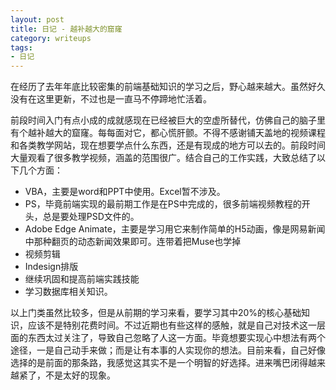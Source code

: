 ```yaml
---
layout: post
title: 日记 - 越补越大的窟窿
category: writeups
tags:
- 日记
---
```


在经历了去年年底比较密集的前端基础知识的学习之后，野心越来越大。虽然好久没有在这里更新，不过也是一直马不停蹄地忙活着。

前段时间入门有点小成的成就感现在已经被巨大的空虚所替代，仿佛自己的脑子里有个越补越大的窟窿。每每面对它，都心慌肝颤。不得不感谢铺天盖地的视频课程和各类教学网站，现在想要学点什么东西，还是有现成的地方可以去的。前段时间大量观看了很多教学视频，涵盖的范围很广。结合自己的工作实践，大致总结了以下几个方面：

- VBA，主要是word和PPT中使用。Excel暂不涉及。
- PS，毕竟前端实现的最前期工作是在PS中完成的，很多前端视频教程的开头，总是要处理PSD文件的。
- Adobe Edge Animate，主要是学习用它来制作简单的H5动画，像是网易新闻中那种翻页的动态新闻效果即可。连带着把Muse也学掉
- 视频剪辑
- Indesign排版
- 继续巩固和提高前端实践技能
- 学习数据库相关知识。

以上门类虽然比较多，但是从前期的学习来看，要学习其中20%的核心基础知识，应该不是特别花费时间。不过近期也有些这样的感触，就是自己对技术这一层面的东西太过关注了，导致自己忽略了人这一方面。毕竟想要实现心中想法有两个途径，一是自己动手来做；而是让有本事的人实现你的想法。目前来看，自己好像选择的是前面的那条路，我感觉这其实不是一个明智的好选择。进来嘴巴闭得越来越紧了，不是太好的现象。
